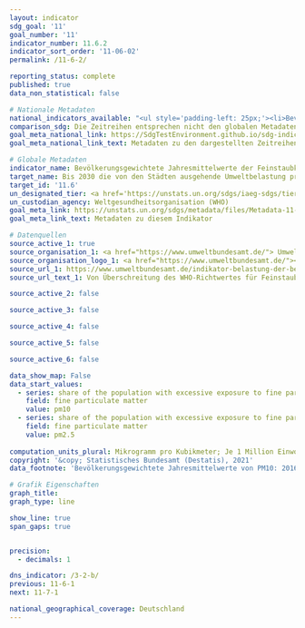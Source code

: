 ```yaml
---
layout: indicator    
sdg_goal: '11'    
goal_number: '11'    
indicator_number: 11.6.2    
indicator_sort_order: '11-06-02'    
permalink: /11-6-2/    

reporting_status: complete    
published: true    
data_non_statistical: false    

# Nationale Metadaten    
national_indicators_available: "<ul style='padding-left: 25px;'><li>Bevölkerungsgewichtete Jahresmittelwerte von PM<sub>10</sub></li> <li> Anteil der Bevölkerung mit erhöhter Feinstaubexposition</li></ul>"    
comparison_sdg: Die Zeitreihen entsprechen nicht den globalen Metadaten, bietet aber zusätzliche Informationen.    
goal_meta_national_link: https://SdgTestEnvironment.github.io/sdg-indicators/public/MetaDe/11.6.2.pdf    
goal_meta_national_link_text: Metadaten zu den dargestellten Zeitreihen    

# Globale Metadaten    
indicator_name: Bevölkerungsgewichtete Jahresmittelwerte der Feinstaubkonzentration (z. B. PM<sub>2,5</sub> und PM<sub>10</sub>) in Städten    
target_name: Bis 2030 die von den Städten ausgehende Umweltbelastung pro Kopf senken, unter anderem mit besonderer Aufmerksamkeit auf der Luftqualität und der kommunalen und sonstigen Abfallbehandlung    
target_id: '11.6'    
un_designated_tier: <a href='https://unstats.un.org/sdgs/iaeg-sdgs/tier-classification/' title='Klicken Sie hier um weitere Informationen zur UN-Tier-Klassifikation zu erhalten.'  target='_blank'>Tier I</a>    
un_custodian_agency: Weltgesundheitsorganisation (WHO)    
goal_meta_link: https://unstats.un.org/sdgs/metadata/files/Metadata-11-06-02.pdf    
goal_meta_link_text: Metadaten zu diesem Indikator        

# Datenquellen
source_active_1: true
source_organisation_1: <a href="https://www.umweltbundesamt.de/"> Umweltbundesamt (UBA) </a>
source_organisation_logo_1: <a href="https://www.umweltbundesamt.de/"><img src="https://g205sdgs.github.io/sdg-indicators/public/OrgImgDe/uba.png" alt="Logo uba" style="height:60px; width:148px"/></a>
source_url_1: https://www.umweltbundesamt.de/indikator-belastung-der-bevoelkerung-durch-0
source_url_text_1: Von Überschreitung des WHO-Richtwertes für Feinstaub (PM2,5) betroffene Bevölkerung

source_active_2: false

source_active_3: false

source_active_4: false

source_active_5: false

source_active_6: false

data_show_map: False    
data_start_values:
  - series: share of the population with excessive exposure to fine particulate matter
    field: fine particulate matter   
    value: pm10
  - series: share of the population with excessive exposure to fine particulate matter
    field: fine particulate matter
    value: pm2.5
    
computation_units_plural: Mikrogramm pro Kubikmeter; Je 1 Million Einwohner/ -innen    
copyright: '&copy; Statistisches Bundesamt (Destatis), 2021'    
data_footnote: 'Bevölkerungsgewichtete Jahresmittelwerte von PM10: 2016 bis 2017 vorläufige Daten.'    

# Grafik Eigenschaften    
graph_title:   
graph_type: line    

show_line: true
span_gaps: true


precision:
  - decimals: 1    

dns_indicator: /3-2-b/
previous: 11-6-1    
next: 11-7-1    

national_geographical_coverage: Deutschland    
---
```


<span></span>
